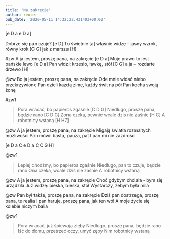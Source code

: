 ```yaml
---
title: 'Na zakręcie'
author: reuter
pub_date: '2020-05-11 14:32:22.431403+00:00'
---
```


[e D a e D a]

Dobrze się pan czuje? [e D]
To świetnie [a]
właśnie widzę – jasny wzrok, równy krok [C G]
jak z marszu [H]

#zw
A ja jestem, proszę pana, na zakręcie [e D a]
Moje prawo to jest pańskie lewo [e D a]
Pan widzi: krzesło, ławkę, stół [C G]
a ja – rozdarte drzewo [H]

@zw
Bo ja jestem, proszę pana, na zakręcie 
Ode mnie widać niebo przekrzywione 
Pan dzieli każdą zimę, każdy świt na pół
Pan kocha swoją żonę 

#zw1
>Pora wracać, bo papieros zgaśnie [C D G]
>Niedługo, proszę pana, będzie rano [C D G]
>Żona czeka, pewnie wcale dziś nie zaśnie [H C]
>A robotnicy wstaną [H H7]

@zw
A ja jestem, proszę pana, na zakręcie 
Migają światła rozmaitych możliwości
Pan mówi: basta, pauza, pat
I pan mi nie zazdrości

[e D a C e D a C C G H]

@zw1
>Lepiej chodźmy, bo papieros zgaśnie
>Niedługo, pan to czuje, będzie rano
>Ona czeka, wcale dziś nie zaśnie
>A robotnicy wstaną

@zw
A ja jestem, proszę pana, na zakręcie
Choć gdybym chciała - bym się urządziła
Już widzę: pieska, bieska, stół
Wystarczy, żebym była mila

@zw
Pan był także, proszę pana, na zakręcie
Dziś pan dostrzega, proszę pana, te realia
I pan haruje, proszę pana, jak ten wół
A moje życie się kolebie niczym balia

@zw1
>Pora wracać, już śpiewają zięby
>Niedługo, proszę pana, będzie rano
>Iść do domu, przetrzeć oczy, umyć zęby
>Nim robotnicy wstaną